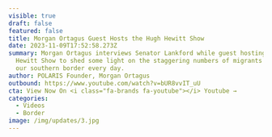 ```yaml
---
visible: true
draft: false
featured: false
title: Morgan Ortagus Guest Hosts the Hugh Hewitt Show
date: 2023-11-09T17:52:58.273Z
summary: Morgan Ortagus interviews Senator Lankford while guest hosting the Hugh
  Hewitt Show to shed some light on the staggering numbers of migrants crossing
  our southern border every day.
author: POLARIS Founder, Morgan Ortagus
outbound: https://www.youtube.com/watch?v=bUR8vvIT_uU
cta: View Now On <i class="fa-brands fa-youtube"></i> Youtube →
categories:
  - Videos
  - Border
image: /img/updates/3.jpg
---
```

